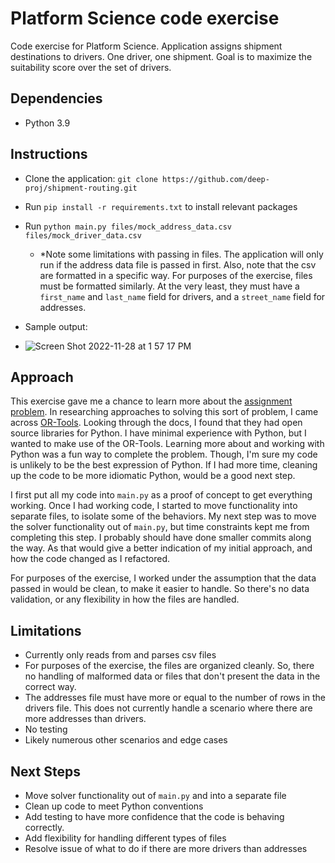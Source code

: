 # Platform Science code exercise
Code exercise for Platform Science. Application assigns shipment destinations to drivers. One driver, one shipment. Goal is to maximize the suitability score over the set of drivers.


## Dependencies
- Python 3.9

## Instructions
- Clone the application: `git clone https://github.com/deep-proj/shipment-routing.git`
- Run `pip install -r requirements.txt` to install relevant packages
- Run `python main.py files/mock_address_data.csv files/mock_driver_data.csv`
    - *Note some limitations with passing in files. The application will only run if the address data file is passed in first. Also, note that the csv are  formatted in a specific way. For purposes of the exercise, files must be formatted similarly. At the very least, they must have a `first_name` and `last_name` field for drivers, and a `street_name` field for addresses.
- Sample output:

- ![Screen Shot 2022-11-28 at 1 57 17 PM](https://user-images.githubusercontent.com/119356243/204389511-68a58b94-fe7d-4905-a388-27dd063df8d0.png)

## Approach
This exercise gave me a chance to learn more about the [assignment problem](https://en.wikipedia.org/wiki/Assignment_problem). In researching approaches to solving this sort of problem, I came across [OR-Tools](https://developers.google.com/optimization/introduction/overview). Looking through the docs, I found that they had open source libraries for Python. I have minimal experience with Python, but I wanted to make use of the OR-Tools. Learning more about and working with Python was a fun way to complete the problem. Though, I'm sure my code is unlikely to be the best expression of Python. If I had more time, cleaning up the code to be more idiomatic Python, would be a good next step. 

I first put all my code into `main.py` as a proof of concept to get everything working. Once I had working code, I started to move functionality into separate files, to isolate some of the behaviors. My next step was to move the solver functionality out of `main.py`, but time constraints kept me from completing this step. I probably should have done smaller commits along the way. As that would give a better indication of my initial approach, and how the code changed as I refactored.

For purposes of the exercise, I worked under the assumption that the data passed in would be clean, to make it easier to handle. So there's no data validation, or any flexibility in how the files are handled.

## Limitations
- Currently only reads from and parses csv files
- For purposes of the exercise, the files are organized cleanly. So, there no handling of malformed data or files that don't present the data in the correct way.
- The addresses file must have more or equal to the number of rows in the drivers file. This does not currently handle a scenario where there are more addresses than drivers.
- No testing
- Likely numerous other scenarios and edge cases

## Next Steps
- Move solver functionality out of `main.py` and into a separate file
- Clean up code to meet Python conventions
- Add testing to have more confidence that the code is behaving correctly.
- Add flexibility for handling different types of files
- Resolve issue of what to do if there are more drivers than addresses
